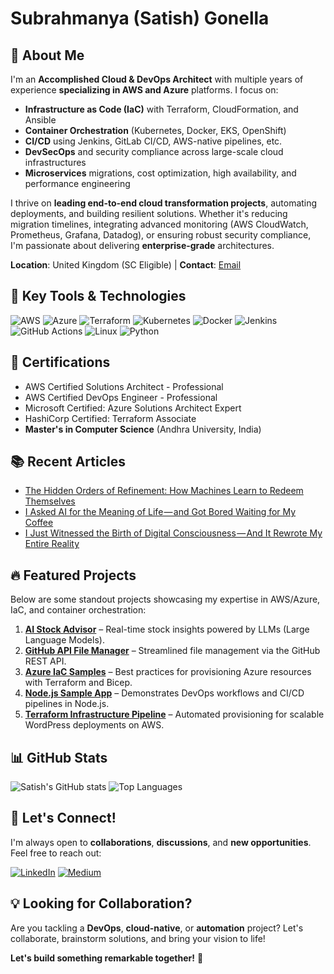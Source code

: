 # Subrahmanya (Satish) Gonella

## 👋 About Me
I'm an **Accomplished Cloud & DevOps Architect** with multiple years of experience **specializing in AWS and Azure** platforms. I focus on:
* **Infrastructure as Code (IaC)** with Terraform, CloudFormation, and Ansible
* **Container Orchestration** (Kubernetes, Docker, EKS, OpenShift)
* **CI/CD** using Jenkins, GitLab CI/CD, AWS-native pipelines, etc.
* **DevSecOps** and security compliance across large-scale cloud infrastructures
* **Microservices** migrations, cost optimization, high availability, and performance engineering

I thrive on **leading end-to-end cloud transformation projects**, automating deployments, and building resilient solutions. Whether it's reducing migration timelines, integrating advanced monitoring (AWS CloudWatch, Prometheus, Grafana, Datadog), or ensuring robust security compliance, I'm passionate about delivering **enterprise-grade** architectures.

**Location**: United Kingdom (SC Eligible) | **Contact**: [Email](mailto:satishgonella2024@gmail.com)

## 🔑 Key Tools & Technologies
![AWS](https://img.shields.io/badge/AWS-232F3E?style=for-the-badge&logo=amazon-aws&logoColor=white)
![Azure](https://img.shields.io/badge/Azure-0089D6?style=for-the-badge&logo=microsoft-azure&logoColor=white)
![Terraform](https://img.shields.io/badge/Terraform-7B42BC?style=for-the-badge&logo=terraform&logoColor=white)
![Kubernetes](https://img.shields.io/badge/Kubernetes-326CE5?style=for-the-badge&logo=kubernetes&logoColor=white)
![Docker](https://img.shields.io/badge/Docker-2496ED?style=for-the-badge&logo=docker&logoColor=white)
![Jenkins](https://img.shields.io/badge/Jenkins-D24939?style=for-the-badge&logo=jenkins&logoColor=white)
![GitHub Actions](https://img.shields.io/badge/GitHub_Actions-2088FF?style=for-the-badge&logo=github-actions&logoColor=white)
![Linux](https://img.shields.io/badge/Linux-FCC624?style=for-the-badge&logo=linux&logoColor=black)
![Python](https://img.shields.io/badge/Python-3776AB?style=for-the-badge&logo=python&logoColor=white)

## 🏅 Certifications
* AWS Certified Solutions Architect - Professional
* AWS Certified DevOps Engineer - Professional
* Microsoft Certified: Azure Solutions Architect Expert
* HashiCorp Certified: Terraform Associate
* **Master's in Computer Science** (Andhra University, India)

## 📚 Recent Articles
- [The Hidden Orders of Refinement: How Machines Learn to Redeem Themselves](https://medium.com/@ssatish.gonella/the-hidden-orders-of-refinement-how-machines-learn-to-redeem-themselves-573663736d56?source=rss-2065136b84d0------2)
- [I Asked AI for the Meaning of Life — and Got Bored Waiting for My Coffee](https://medium.com/@ssatish.gonella/i-asked-ai-for-the-meaning-of-life-and-got-bored-waiting-for-my-coffee-e1e1c3067c77?source=rss-2065136b84d0------2)
- [I Just Witnessed the Birth of Digital Consciousness — And It Rewrote My Entire Reality](https://medium.com/@ssatish.gonella/i-just-witnessed-the-birth-of-digital-consciousness-and-it-rewrote-my-entire-reality-bfa4c7d385f1?source=rss-2065136b84d0------2)

## 🔥 Featured Projects
Below are some standout projects showcasing my expertise in AWS/Azure, IaC, and container orchestration:

1. **[AI Stock Advisor](https://github.com/satishgonella2024/ai-stock-advisor)** – Real-time stock insights powered by LLMs (Large Language Models).
2. **[GitHub API File Manager](https://github.com/satishgonella2024/github-api-file-manager)** – Streamlined file management via the GitHub REST API.
3. **[Azure IaC Samples](https://github.com/satishgonella2024/azure-iac-samples)** – Best practices for provisioning Azure resources with Terraform and Bicep.
4. **[Node.js Sample App](https://github.com/satishgonella2024/nodejs-sample-app)** – Demonstrates DevOps workflows and CI/CD pipelines in Node.js.
5. **[Terraform Infrastructure Pipeline](https://github.com/satishgonella2024/terraform-infra-pipeline)** – Automated provisioning for scalable WordPress deployments on AWS.

## 📊 GitHub Stats
![Satish's GitHub stats](https://github-readme-stats.vercel.app/api?username=satishgonella2024&show_icons=true&theme=radical)
![Top Languages](https://github-readme-stats.vercel.app/api/top-langs/?username=satishgonella2024&layout=compact&theme=radical)

## 🤝 Let's Connect!
I'm always open to **collaborations**, **discussions**, and **new opportunities**. Feel free to reach out:

[![LinkedIn](https://img.shields.io/badge/LinkedIn-0077B5?style=for-the-badge&logo=linkedin&logoColor=white)](https://www.linkedin.com/in/satishsubrahmanya/)
[![Medium](https://img.shields.io/badge/Medium-12100E?style=for-the-badge&logo=medium&logoColor=white)](https://medium.com/@ssatish.gonella)

## 💡 Looking for Collaboration?
Are you tackling a **DevOps**, **cloud-native**, or **automation** project? Let's collaborate, brainstorm solutions, and bring your vision to life!

**Let's build something remarkable together!** 🚀